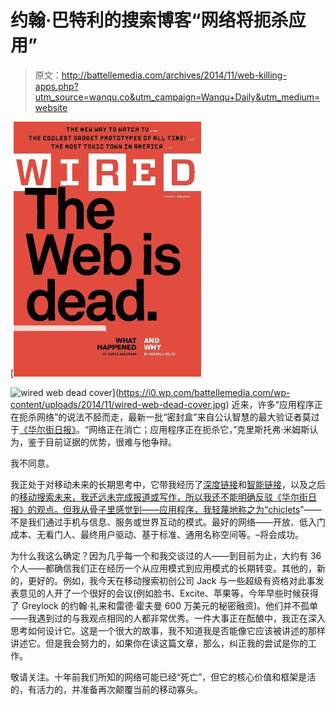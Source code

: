 # 约翰·巴特利的搜索博客“网络将扼杀应用”

> 原文：<http://battellemedia.com/archives/2014/11/web-killing-apps.php?utm_source=wanqu.co&utm_campaign=Wanqu+Daily&utm_medium=website>

[![wired web dead cover](img/68262e064066015d7cbc05a5745cb666.png)

<noscript><img data-lazy-fallback="1" decoding="async" class="alignleft wp-image-18345" src="img/68262e064066015d7cbc05a5745cb666.png" alt="wired web dead cover" srcset="https://i0.wp.com/battellemedia.com/wp-content/uploads/2014/11/wired-web-dead-cover.jpg?w=1000&amp;ssl=1 1000w, https://i0.wp.com/battellemedia.com/wp-content/uploads/2014/11/wired-web-dead-cover.jpg?resize=221%2C300&amp;ssl=1 221w, https://i0.wp.com/battellemedia.com/wp-content/uploads/2014/11/wired-web-dead-cover.jpg?resize=768%2C1044&amp;ssl=1 768w, https://i0.wp.com/battellemedia.com/wp-content/uploads/2014/11/wired-web-dead-cover.jpg?resize=753%2C1024&amp;ssl=1 753w" sizes="(max-width: 300px) 85vw, 300px" data-recalc-dims="1" data-original-src="https://i0.wp.com/battellemedia.com/wp-content/uploads/2014/11/wired-web-dead-cover.jpg?resize=300%2C408"/></noscript>](https://i0.wp.com/battellemedia.com/wp-content/uploads/2014/11/wired-web-dead-cover.jpg) 近来，许多“应用程序正在扼杀网络”的说法不胫而走，最新一批“密封盒”来自公认智慧的最大验证者莫过于[《华尔街日报》](http://online.wsj.com/articles/the-web-is-dying-apps-are-killing-it-1416169934)。“网络正在消亡；应用程序正在扼杀它，”克里斯托弗·米姆斯认为，鉴于目前证据的优势，很难与他争辩。

我不同意。

我正处于对移动未来的长期思考中，它带我经历了[深度链接](http://battellemedia.com/archives/2014/08/need-search-economy-mobile-discovery.php)和[智能链接](http://battellemedia.com/archives/2014/10/next-stage-mobile-quickening-links-get-intelligent.php)，以及之后的[移动搜索未来，我还远未完成报道或写作，所以我还不能明确反驳《华尔街日报》的观点。但我从骨子里感觉到——应用程序，我轻蔑地称之为“](http://battellemedia.com/archives/2014/09/lessons-mobile-deep-dive-quickening-is-nigh.php)[chiclets](https://www.google.com/webhp?sourceid=chrome-instant&ion=1&espv=2&ie=UTF-8#q=site%3Abattellemedia.com%20chiclets)”——不是我们通过手机与信息、服务或世界互动的模式。最好的网络——开放、低入门成本、无看门人、最终用户驱动、基于标准、通用名称空间等。–将会成功。

为什么我这么确定？因为几乎每一个和我交谈过的人——到目前为止，大约有 36 个人——都确信我们正在经历一个从应用模式到应用模式的长期转变。其他的，新的，更好的。例如，我今天在移动搜索初创公司 Jack 与一些超级有资格对此事发表意见的人开了一个很好的会议(例如脸书、Excite、苹果等，今年早些时候获得了 Greylock 的约翰·礼来和雷德·霍夫曼 600 万美元的秘密融资)。他们并不孤单——我遇到过的与我观点相同的人都非常优秀。一件大事正在酝酿中，我正在深入思考如何设计它。这是一个很大的故事，我不知道我是否能像它应该被讲述的那样讲述它。但是我会努力的，如果你在读这篇文章，那么，纠正我的尝试是你的工作。

敬请关注。十年前我们所知的网络可能已经“死亡”，但它的核心价值和框架是活的，有活力的，并准备再次颠覆当前的移动寡头。